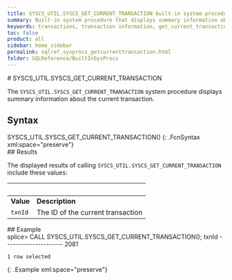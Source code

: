 ```yaml
---
title: SYSCS_UTIL.SYSCS_GET_CURRENT_TRANSACTION built-in system procedure
summary: Built-in system procedure that displays summary information about the current transaction.
keywords: transactions, transaction information, get_current_transaction
toc: false
product: all
sidebar: home_sidebar
permalink: sqlref_sysprocs_getcurrenttransaction.html
folder: SQLReference/BuiltInSysProcs
---
```

<section>
<div class="TopicContent" data-swiftype-index="true" markdown="1">
# SYSCS_UTIL.SYSCS_GET_CURRENT_TRANSACTION

The `SYSCS_UTIL.SYSCS_GET_CURRENT_TRANSACTION` system procedure displays
summary information about the current transaction.

## Syntax

<div class="fcnWrapperWide" markdown="1">
    SYSCS_UTIL.SYSCS_GET_CURRENT_TRANSACTION()
{: .FcnSyntax xml:space="preserve"}

</div>
## Results

The displayed results of calling
`SYSCS_UTIL.SYSCS_GET_CURRENT_TRANSACTION` include these values:

<table summary=" summary=&quot;Columns in Get_Current_Transactions results display&quot;">
                <col />
                <col />
                <thead>
                    <tr>
                        <th> </th>
                        <th> </th>
                    </tr>
                </thead>
                <tbody>
                    <tr>
                        <td><strong>Value</strong>
                        </td>
                        <td><strong>Description</strong>
                        </td>
                    </tr>
                    <tr>
                        <td><code>txnId</code></td>
                        <td>The ID of the current transaction</td>
                    </tr>
                </tbody>
            </table>
## Example

<div class="preWrapperWide" markdown="1">
    splice> CALL SYSCS_UTIL.SYSCS_GET_CURRENT_TRANSACTION();
    txnId
    ---------------------
    2081
    
    1 row selected
{: .Example xml:space="preserve"}

</div>
</div>
</section>

